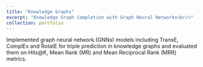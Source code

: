 ```yaml
---
title: "Knowledge Graphs"
excerpt: "Knowledge Graph Completion with Graph Neural Networks<br/>"
collection: portfolio
---
```


Implemented graph neural network (GNNs) models including TransE, ComplEx and RotatE for triple
prediction in knowledge graphs and evaluated them on Hits@K, Mean Rank (MR) and Mean
Reciprocal Rank (MRR) metrics.